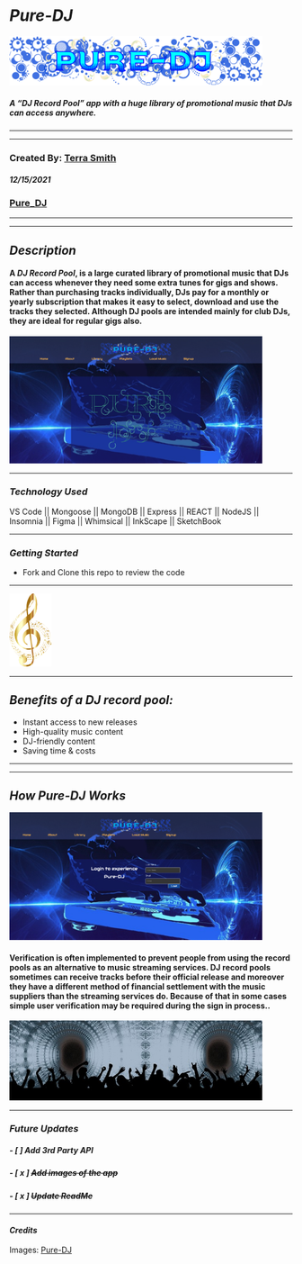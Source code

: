 # **_Pure-DJ_**

<img src=images/pure_logo.png alt="Pure_DJ logo" width="450" />

##### A “DJ Record Pool” app with a huge library of promotional music that DJs can access anywhere.

---

---

### Created By: [Terra Smith](https://www.linkedin.com/in/terratori/)

##### 12/15/2021

### [Pure_DJ](https://www.com/)

---

---

## **_Description_**

#### A _DJ Record Pool_, is a large curated library of promotional music that DJs can access whenever they need some extra tunes for gigs and shows. Rather than purchasing tracks individually, DJs pay for a monthly or yearly subscription that makes it easy to select, download and use the tracks they selected. Although DJ pools are intended mainly for club DJs, they are ideal for regular gigs also. <br>

<img src=images/pure_land.png alt="dj with a blue background" width="450" />

---

### **_Technology Used_**

VS Code || Mongoose || MongoDB || Express || REACT || NodeJS || Insomnia || Figma || Whimsical || InkScape || SketchBook

---

### **_Getting Started_**

-  Fork and Clone this repo to review the code

---

<img src=images/trebleclef.png alt="treble-clef-image" width="75" />

---

## **_Benefits of a DJ record pool:_**

-  Instant access to new releases
-  High-quality music content
-  DJ-friendly content
-  Saving time & costs

---

---

## **_How Pure-DJ Works_**

<img src=images/pure_home.png alt="turntable-image" width="450" />

#### Verification is often implemented to prevent people from using the record pools as an alternative to music streaming services. DJ record pools sometimes can receive tracks before their official release and moreover they have a different method of financial settlement with the music suppliers than the streaming services do. Because of that in some cases simple user verification may be required during the sign in process..<br>

<img src=images/party-people.jpg alt="musical-turntable-image" width="450" />

---

### **_Future Updates_**

##### - [ ] Add 3rd Party API

##### - [ x ] ~~Add images of the app~~

##### - [ x ] ~~Update ReadMe~~

---

#### **_Credits_**

Images: [Pure-DJ](https://.com/)
